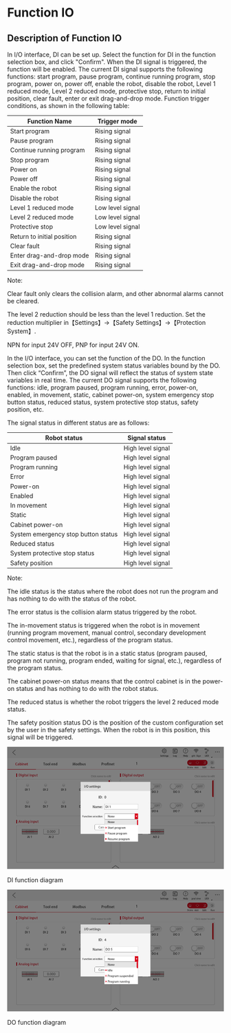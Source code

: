 # Function IO

## Description of Function IO 

In I/O interface, DI can be set up. Select the function for DI in the function selection box, and click "Confirm". When the DI signal is triggered, the function will be enabled. The current DI signal supports the following functions: start program, pause program, continue running program, stop program, power on, power off, enable the robot, disable the robot, Level 1 reduced mode, Level 2 reduced mode, protective stop, return to initial position, clear fault, enter or exit drag-and-drop mode. Function trigger conditions, as shown in the following table:

| **Function Name**    | **Trigger mode** |
| -------------------------- | ---------------------- |
| Start program              | Rising signal          |
| Pause program              | Rising signal          |
| Continue running program   | Rising signal          |
| Stop program               | Rising signal          |
| Power on                   | Rising signal          |
| Power off                  | Rising signal          |
| Enable the robot           | Rising signal          |
| Disable the robot          | Rising signal          |
| Level 1 reduced mode       | Low level signal       |
| Level 2 reduced mode       | Low level signal       |
| Protective stop            | Low level signal       |
| Return to initial position | Rising signal          |
| Clear fault                | Rising signal          |
| Enter drag-and-drop mode   | Rising signal          |
| Exit drag-and-drop mode    | Rising signal          |

Note:

Clear fault only clears the collision alarm, and other abnormal alarms cannot be cleared.

The level 2 reduction should be less than the level 1 reduction. Set the reduction multiplier in【Settings】→【Safety Settings】→【Protection System】.

NPN for input 24V OFF, PNP for input 24V ON.

In the I/O interface, you can set the function of the DO. In the function selection box, set the predefined system status variables bound by the DO. Then click “Confirm”, the DO signal will reflect the status of system state variables in real time. The current DO signal supports the following functions: idle, program paused, program running, error, power-on, enabled, in movement, static, cabinet power-on, system emergency stop button status, reduced status, system protective stop status, safety position, etc.

The signal status in different status are as follows:

| **Robot status**              | **Signal status** |
| ----------------------------------- | ----------------------- |
| Idle                                | High level signal       |
| Program paused                      | High level signal       |
| Program running                     | High level signal       |
| Error                               | High level signal       |
| Power-on                            | High level signal       |
| Enabled                             | High level signal       |
| In movement                         | High level signal       |
| Static                              | High level signal       |
| Cabinet power-on                    | High level signal       |
| System emergency stop button status | High level signal       |
| Reduced status                      | High level signal       |
| System protective stop status       | High level signal       |
| Safety position                     | High level signal       |

Note:

The idle status is the status where the robot does not run the program and has nothing to do with the status of the robot.

The error status is the collision alarm status triggered by the robot.

The in-movement status is triggered when the robot is in movement (running program movement, manual control, secondary development control movement, etc.), regardless of the program status.

The static status is that the robot is in a static status (program paused, program not running, program ended, waiting for signal, etc.), regardless of the program status.

The cabinet power-on status means that the control cabinet is in the power-on status and has nothing to do with the robot status.

The reduced status is whether the robot triggers the level 2 reduced mode status.

The safety position status DO is the position of the custom configuration set by the user in the safety settings. When the robot is in this position, this signal will be triggered.  

![image-20230606170417632](../../../resource/en/funcIO/image-20230606170417632.png)

DI function diagram  

![image-20230606170422377](../../../resource/en/funcIO/image-20230606170422377.png)

DO function diagram  

